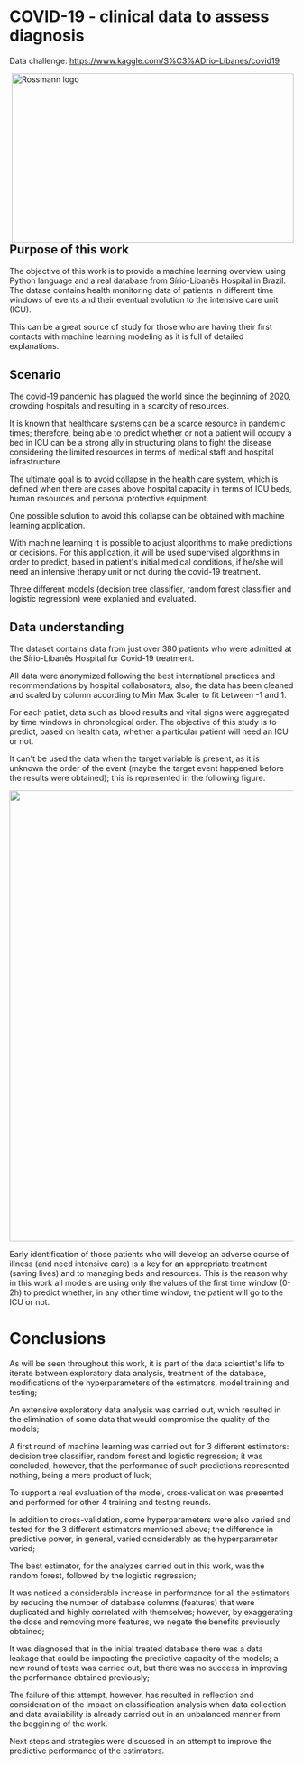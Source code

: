 # COVID-19 - clinical data to assess diagnosis
Data challenge: https://www.kaggle.com/S%C3%ADrio-Libanes/covid19

<img src="/images/covid_ml.jpg" width="500" alt="Rossmann logo" title="Rossmann" align="right" height="300" class="center"/>

## Purpose of this work
The objective of this work is to provide a machine learning overview using Python language and a real database from Sírio-Libanês Hospital in Brazil. The datase contains health monitoring data of patients in different time windows of events and their eventual evolution to the intensive care unit (ICU).

This can be a great source of study for those who are having their first contacts with machine learning modeling as it is full of detailed explanations.

## Scenario
The covid-19 pandemic has plagued the world since the beginning of 2020, crowding hospitals and resulting in a scarcity of resources.

It is known that healthcare systems can be a scarce resource in pandemic times; therefore, being able to predict whether or not a patient will occupy a bed in ICU can be a strong ally in structuring plans to fight the disease considering the limited resources in terms of medical staff and hospital infrastructure.

The ultimate goal is to avoid collapse in the health care system, which is defined when there are cases above hospital capacity in terms of ICU beds, human resources and personal protective equipment.

One possible solution to avoid this collapse can be obtained with machine learning application.

With machine learning it is possible to adjust algorithms to make predictions or decisions. For this application, it will be used supervised algorithms in order to predict, based in patient's initial medical conditions, if he/she will need an intensive therapy unit or not during the covid-19 treatment.

Three different models (decision tree classifier, random forest classifier and logistic regression) were explanied and evaluated.


## Data understanding
The dataset contains data from just over 380 patients who were admitted at the Sírio-Libanês Hospital for Covid-19 treatment.

All data were anonymized following the best international practices and recommendations by hospital collaborators;  also, the data has been cleaned and scaled by column according to Min Max Scaler to fit between -1 and 1.

For each patiet, data such as blood results and vital signs were aggregated by time windows in chronological order. The objective of this study is to predict, based on health data, whether a particular patient will need an ICU or not.

It can't be used the data when the target variable is present, as it is unknown the order of the event (maybe the target event happened before the results were obtained); this is represented in the following figure.

<p align="center">
  <img src = "/images/ICU_use_data.jpg" width="800"> <br>
</p>

Early identification of those patients who will develop an adverse course of illness (and need intensive care) is a key for an appropriate treatment (saving lives) and to managing beds and resources. This is the reason why in this work all models are using only the values of the first time window (0-2h) to predict whether, in any other time window, the patient will go to the ICU or not.




# Conclusions
As will be seen throughout this work, it is part of the data scientist's life to iterate between exploratory data analysis, treatment of the database, modifications of the hyperparameters of the estimators, model training and testing;

An extensive exploratory data analysis was carried out, which resulted in the elimination of some data that would compromise the quality of the models;

A first round of machine learning was carried out for 3 different estimators: decision tree classifier, random forest and logistic regression; it was concluded, however, that the performance of such predictions represented nothing, being a mere product of luck;

To support a real evaluation of the model, cross-validation was presented and performed for other 4 training and testing rounds.

In addition to cross-validation, some hyperparameters were also varied and tested for the 3 different estimators mentioned above; the difference in predictive power, in general, varied considerably as the hyperparameter varied;

The best estimator, for the analyzes carried out in this work, was the random forest, followed by the logistic regression;

It was noticed a considerable increase in performance for all the estimators by reducing the number of database columns (features) that were duplicated and highly correlated with themselves; however, by exaggerating the dose and removing more features, we negate the benefits previously obtained;

It was diagnosed that in the initial treated database there was a data leakage that could be impacting the predictive capacity of the models; a new round of tests was carried out, but there was no success in improving the performance obtained previously;

The failure of this attempt, however, has resulted in reflection and consideration of the impact on classification analysis when data collection and data availability is already carried out in an unbalanced manner from the beggining of the work.

Next steps and strategies were discussed in an attempt to improve the predictive performance of the estimators.
